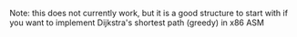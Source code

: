 Note: this does not currently work, but it is a good structure to start with if you want to implement Dijkstra's shortest path (greedy) in x86 ASM